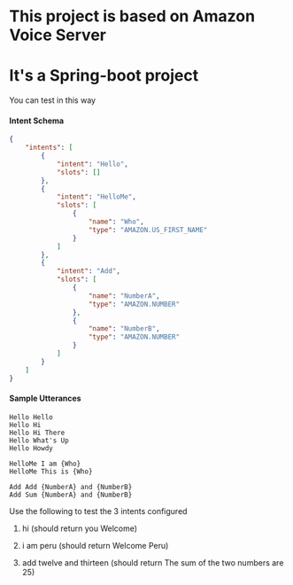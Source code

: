 # This project is based on Amazon Voice Server

# It's a Spring-boot project


You can test in this way

#### Intent Schema
```json
{
	"intents": [
		{
			"intent": "Hello",
			"slots": []
		},
		{
			"intent": "HelloMe",
			"slots": [
				{
					"name": "Who",
					"type": "AMAZON.US_FIRST_NAME"
				}
			]
		},
		{
			"intent": "Add",
			"slots": [
				{
					"name": "NumberA",
					"type": "AMAZON.NUMBER"
				},
				{
					"name": "NumberB",
					"type": "AMAZON.NUMBER"
				}
			]
		}
	]
}
```

#### Sample Utterances
```text
Hello Hello
Hello Hi
Hello Hi There
Hello What's Up
Hello Howdy

HelloMe I am {Who}
HelloMe This is {Who}

Add Add {NumberA} and {NumberB}
Add Sum {NumberA} and {NumberB}
```


Use the following to test the 3 intents configured 

1. hi (should return you Welcome)

1. i am peru (should return Welcome Peru)

1. add twelve and thirteen (should return The sum of the two numbers are 25)